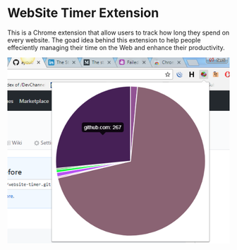 # WebSite Timer Extension

This is a Chrome extension that allow users to track how long they spend on every website. The goad idea behind this extension to help people effeciently managing their time on the Web and enhance their productivity.

![Image of popup](/popup.png)